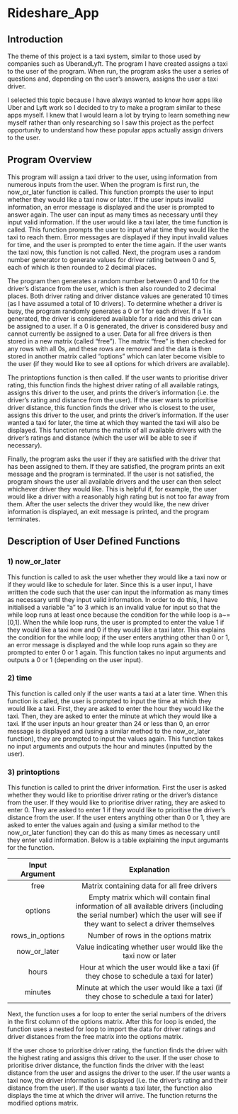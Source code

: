 # Rideshare_App

## **Introduction**

The theme of this project is a taxi system, similar to those used by companies such as UberandLyft. The program I have created assigns a taxi to the user of the program. When run, the program asks the user a series of questions and, depending on the user’s answers, assigns the user a taxi driver. 

I selected this topic because I have always wanted to know how apps like Uber and Lyft work so I decided to try to make a program similar to these apps myself. I knew that I would learn a lot by trying to learn something new myself rather than only researching so I saw this project as the perfect opportunity to understand how these popular apps actually assign drivers to the user.

## **Program Overview**
This program will assign a taxi driver to the user, using information from numerous inputs from the user. When the program is first run, the now_or_later function is called. This function prompts the user to input whether they would like a taxi now or later. If the user inputs invalid information, an error message is displayed and the user is prompted to answer again. The user can input as many times as necessary until they input valid information. If the user would like a taxi later, the time function is called. This function prompts the user to input what time they would like the taxi to reach them. Error messages are displayed if they input invalid values for time, and the user is prompted to enter the time again. If the user wants the taxi now, this function is not called. Next, the program uses a random number generator to generate values for driver rating between 0 and 5, each of which is then rounded to 2 decimal places.

The program then generates a random number between 0 and 10 for the driver’s distance from the user, which is then also rounded to 2 decimal places. Both driver rating and driver distance values are generated 10 times (as I have assumed a total of 10 drivers). To determine whether a driver is busy, the program randomly generates a 0 or 1 for each driver. If a 1 is generated, the driver is considered available for a ride and this driver can be assigned to a user. If a 0 is generated, the driver is considered busy and cannot currently be assigned to a user. Data for all free drivers is then stored in a new matrix (called “free”). The matrix “free” is then checked for any rows with all 0s, and these rows are removed and the data is then stored in another matrix called “options” which can later become visible to the user (if they would like to see all options for which drivers are available).

The printoptions function is then called. If the user wants to prioritise driver rating, this function finds the highest driver rating of all available ratings, assigns this driver to the user, and prints the driver’s information (i.e. the driver’s rating and distance from the user). If the user wants to prioritise driver distance, this function finds the driver who is closest to the user, assigns this driver to the user, and prints the driver’s information. If the user wanted a taxi for later, the time at which they wanted the taxi will also be displayed. This function returns the matrix of all available drivers with the driver’s ratings and distance (which the user will be able to see if necessary).

Finally, the program asks the user if they are satisfied with the driver that has been assigned to them. If they are satisfied, the program prints an exit message and the program is terminated. If the user is not satisfied, the program shows the user all available drivers and the user can then select whichever driver they would like. This is helpful if, for example, the user would like a driver with a reasonably high rating but is not too far away from them. After the user selects the driver they would like, the new driver information is displayed, an exit message is printed, and the program terminates.

## **Description of User Defined Functions**
### 1) now_or_later

This function is called to ask the user whether they would like a taxi now or if they would like to schedule for later. Since this is a user input, I have written the code such that the user can input the information as many times as necessary until they input valid information. In order to do this, I have initialised a variable “a” to 3 which is an invalid value for input so that the while loop runs at least once because the condition for the while loop is a~= [0,1]. When the while loop runs, the user is prompted to enter the value 1 if they would like a taxi now and 0 if they would like a taxi later. This explains the condition for the while loop; if the user enters anything other than 0 or 1, an error message is displayed and the while loop runs again so they are prompted to enter 0 or 1 again. This function takes no input arguments and outputs a 0 or 1 (depending on the user input).

### 2) time

This function is called only if the user wants a taxi at a later time. When this function is called, the user is prompted to input the time at which they would like a taxi. First, they are asked to enter the hour they would like the taxi. Then, they are asked to enter the minute at which they would like a taxi. If the user inputs an hour greater than 24 or less than 0, an error message is displayed and (using a similar method to the now_or_later function), they are prompted to input the values again. This function takes no input arguments and outputs the hour and minutes (inputted by the user).

### 3) printoptions

This function is called to print the driver information. First the user is asked whether they would like to prioritise driver rating or the driver’s distance from the user. If they would like to prioritise driver rating, they are asked to enter 0. They are asked to enter 1 if they would like to prioritise the driver’s distance from the user. If the user enters anything other than 0 or 1, they are asked to enter the values again and (using a similar method to the now_or_later function) they can do this as many times as necessary until they enter valid information. Below is a table explaining the input argumants for the function. 


|**Input Argument** | **Explanation** |
| :----: | :----: |
| free | Matrix containing data for all free drivers | 
| options | Empty matrix which will contain final information of all available drivers (including the serial number) which the user will see if they want to select a driver themselves |
| rows_in_options | Number of rows in the options matrix | 
| now_or_later | Value indicating whether user would like the taxi now or later | 
| hours | Hour at which the user would like a taxi (if they chose to schedule a taxi for later) | 
| minutes | Minute at which the user would like a taxi (if they chose to schedule a taxi for later) | 

Next, the function uses a for loop to enter the serial numbers of the drivers in the first column of the options matrix. After this for loop is ended, the function uses a nested for loop to import the data for driver ratings and driver distances from the free matrix into the options matrix.

If the user chose to prioritise driver rating, the function finds the driver with the highest rating and assigns this driver to the user. If the user chose to prioritise driver distance, the function finds the driver with the least distance from the user and assigns the driver to the user. If the user wants a taxi now, the driver information is displayed (i.e. the driver’s rating and their distance from the user). If the user wants a taxi later, the function also displays the time at which the driver will arrive. The function returns the modified options matrix.
